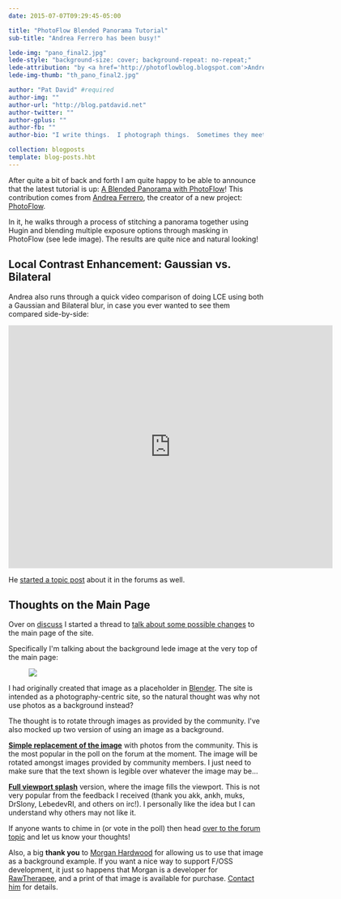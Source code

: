 ```yaml
---
date: 2015-07-07T09:29:45-05:00

title: "PhotoFlow Blended Panorama Tutorial"
sub-title: "Andrea Ferrero has been busy!"

lede-img: "pano_final2.jpg"
lede-style: "background-size: cover; background-repeat: no-repeat;"
lede-attribution: "by <a href='http://photoflowblog.blogspot.com'>Andrea Ferrero</a>"
lede-img-thumb: "th_pano_final2.jpg"

author: "Pat David" #required
author-img: ""
author-url: "http://blog.patdavid.net"
author-twitter: ""
author-gplus: ""
author-fb: ""
author-bio: "I write things.  I photograph things.  Sometimes they meet.  <br/>I <a href='http://blog.patdavid.net'>blog</a> about various things. I write <a href='http://blog.patdavid.net/p/getting-around-in-gimp.html'>tutorials</a> too."

collection: blogposts 
template: blog-posts.hbt
---
```


After quite a bit of back and forth I am quite happy to be able to announce that the latest tutorial is up: [A Blended Panorama with PhotoFlow](/articles/a-blended-panorama-with-photoflow/)!
This contribution comes from [Andrea Ferrero], the creator of a new project: [PhotoFlow].

In it, he walks through a process of stitching a panorama together using Hugin and blending multiple exposure options through masking in PhotoFlow (see lede image).
The results are quite nice and natural looking!

<!-- more -->


## Local Contrast Enhancement: Gaussian vs. Bilateral

Andrea also runs through a quick video comparison of doing LCE using both a Gaussian and Bilateral blur, in case you ever wanted to see them compared side-by-side:

<div class='fluid-vid'>
<iframe width="640" height="480" src="https://www.youtube-nocookie.com/embed/Uj4cmXlezVc?rel=0" frameborder="0" allowfullscreen></iframe>
</div>

He [started a topic post](https://discuss.pixls.us/t/local-contrast-enhancement-gaussian-vs-bilateral-blurring/241) about it in the forums as well.



## Thoughts on the Main Page

Over on [discuss] I started a thread to [talk about some possible changes](https://discuss.pixls.us/t/main-site-frontpage-lede/244/4) to the main page of the site.

Specifically I'm talking about the background lede image at the very top of the main page:

<figure>
<img src='https://discuss.pixls.us/uploads/default/optimized/1X/ef803873985000ea678778d99362ad0666dd7c49_1_690x437.png'>
</figure>

I had originally created that image as a placeholder in [Blender].
The site is intended as a photography-centric site, so the natural thought was why not use photos as a background instead?

The thought is to rotate through images as provided by the community.
I've also mocked up two version of using an image as a background.

[**Simple replacement of the image**](/lede-image.html) with photos from the community.
This is the most popular in the poll on the forum at the moment.
The image will be rotated amongst images provided by community members.
I just need to make sure that the text shown is legible over whatever the image may be...


[**Full viewport splash**](/lede-image-full.html) version, where the image fills the viewport.
This is not very popular from the feedback I received (thank you akk, ankh, muks, DrSlony, LebedevRI, and others on irc!). 
I personally like the idea but I can understand why others may not like it.

If anyone wants to chime in (or vote in the poll) then head [over to the forum topic](https://discuss.pixls.us/t/main-site-frontpage-lede/244/4) and let us know your thoughts!

Also, a big **thank you** to [Morgan Hardwood](http://londonlight.org/zp/) for allowing us to use that image as a background example.
If you want a nice way to support F/OSS development, it just so happens that Morgan is a developer for [RawTherapee], and a print of that image is available for purchase.
[Contact him](mailto:photography2015@londonlight.org) for details.


[Andrea Ferrero]: http://photoflowblog.blogspot.fr/
[PhotoFlow]: http://aferrero2707.github.io/PhotoFlow/
[discuss]: //discuss.pixls.us
[Blender]: //blender.org
[RawTherapee]: //www.rawtherapee.com
